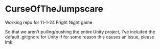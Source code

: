 # CurseOfTheJumpscare

Working repo for 11-1-24 Fright Night game

So that we aren't pulling/pushing the entire Unity project, I've included the default .gitignore for Unity
If for some reason this causes an issue, please lmk.
